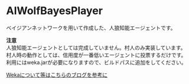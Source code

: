 # AIWolfBayesPlayer
ベイジアンネットワークを用いて作成した、人狼知能エージェントです。

**注意**  
人狼知能エージェントとしては完成していません。村人のみ実装しています。  
村人時の動作としては、信用度が一番低いエージェントに投票するだけです。  
利用にはweka.jarが必要になりますので、ビルドパスに追加をしてください。  


[Wekaについて等はこちらのブログを参考に](http://informationstudent.blog.fc2.com/blog-entry-26.html "WekaのEditableBayesNetを使いやすくするクラスを作成")

